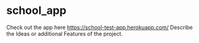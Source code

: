 # school_app
Check out the app here https://school-test-app.herokuapp.com/
Describe the Ideas or additional Features of the project.
